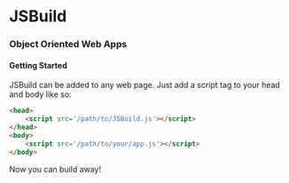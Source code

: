 # JSBuild
### Object Oriented Web Apps

#### Getting Started
JSBuild can be added to any web page. Just add a script tag to your head and body like so:

```html
<head>
    <script src='/path/to/JSBuild.js'></script>
</head>
<body>
    <script src='/path/to/your/app.js'></script>
</body>
```

Now you can build away!